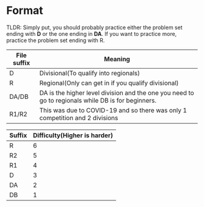 # Format

TLDR: Simply put, you should probably practice either the problem set ending with **D** or the one ending in **DA**. If you want to practice more, practice the problem set ending with R. 

| File suffix | Meaning |
| ----------- | ------- |
| D | Divisional(To qualify into regionals) |
| R | Regional(Only can get in if you qualify divisional) |
| DA/DB | DA is the higher level division and the one you need to go to regionals while DB is for beginners. |
| R1/R2 | This was due to COVID-19 and so there was only 1 competition and 2 divisions |

| Suffix | Difficulty(Higher is harder) |
| ------ | ---------------------------- |
| R | 6 |
| R2 | 5 |
| R1 | 4 |
| D | 3 |
| DA | 2 |
| DB | 1 |
